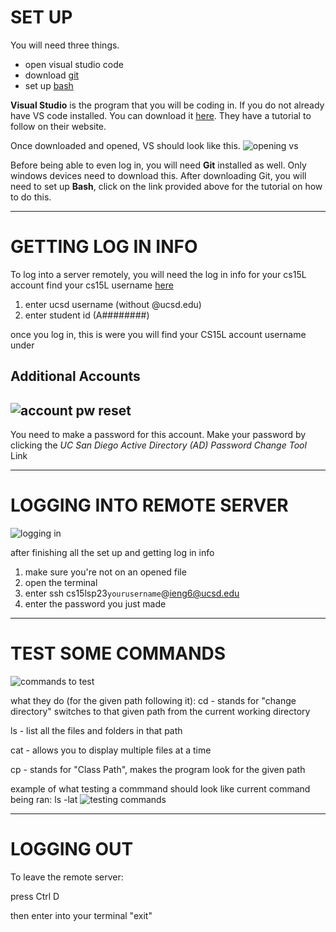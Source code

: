 # SET UP
You will need three things. 
- open visual studio code
- download [git](https://gitforwindows.org/) 
- set up [bash](https://stackoverflow.com/questions/42606837/how-do-i-use-bash-on-windows-from-the-visual-studio-code-integrated-terminal/50527994#50527994) 

**Visual Studio** is the program that you will be coding in. If you do not already have VS code installed. You can download it [here](https://code.visualstudio.com/). They have a tutorial to follow on their website.

Once downloaded and opened, VS should look like this.
![opening vs](https://user-images.githubusercontent.com/130100567/231044468-eaebf2ce-fad5-4a48-b61a-fce639a1424d.png)

Before being able to even log in, you will need **Git** installed as well. Only windows devices need to download this. 
After downloading Git, you will need to set up **Bash**, click on the link provided above for the tutorial on how to do this.

---
# GETTING LOG IN INFO
To log into a server remotely, you will need the log in info for your cs15L account
find your cs15L username [here](https://sdacs.ucsd.edu/~icc/index.php)
1. enter ucsd username (without @ucsd.edu)
2. enter student id (A########)

once you log in, this is were you will find your CS15L account username under 

Additional Accounts
---
![account pw reset](https://user-images.githubusercontent.com/130100567/233898563-215728ca-744f-4ff1-b5aa-2e5f3a22d111.png)
---
 
You need to make a password for this account.
Make your password by clicking the *UC San Diego Active Directory (AD) Password Change Tool* Link

---
# LOGGING INTO REMOTE SERVER
![logging in](https://user-images.githubusercontent.com/130100567/231045093-4f1ebeb7-51a2-45e3-afd5-b1c0b7ae68e0.png)

after finishing all the set up and getting log in info
1. make sure you're not on an opened file 
2. open the terminal
3. enter ssh cs15lsp23`yourusername`@ieng6@ucsd.edu
4. enter the password you just made

---
# TEST SOME COMMANDS
![commands to test](https://user-images.githubusercontent.com/130100567/231048096-5d6c3fc3-9315-4987-b673-ac51394f63bf.png)


what they do (for the given path following it):
cd - stands for "change directory" switches to that given path from the current working directory

ls - list all the files and folders in that path
  
cat - allows you to display multiple files at a time
  
cp - stands for "Class Path", makes the program look for the given path

example of what testing a commmand should look like
current command being ran: ls -lat
![testing commands](https://user-images.githubusercontent.com/130100567/231048161-c9946463-ef2a-480b-bb2b-e8adac6d6d0b.png)

---
# LOGGING OUT
To leave the remote server:

press Ctrl D

then enter into your terminal "exit"
